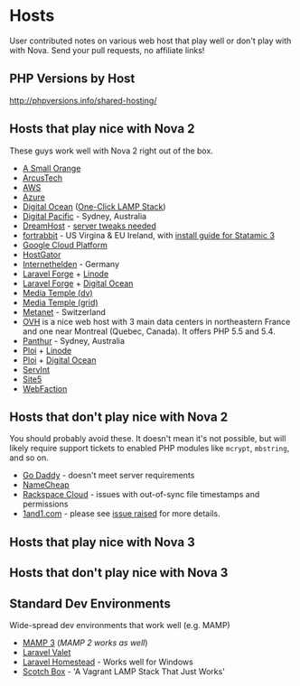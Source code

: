 # Hosts

User contributed notes on various web host that play well or don't play with with Nova. Send your pull requests, no affiliate links!

## PHP Versions by Host
<http://phpversions.info/shared-hosting/>

## Hosts that play nice with Nova 2

These guys work well with Nova 2 right out of the box.

- [A Small Orange](http://asmallorange.com)
- [ArcusTech](http://arcustech.com)
- [AWS](https://aws.amazon.com/)
- [Azure](https://azure.microsoft.com/)
- [Digital Ocean](https://www.digitalocean.com/) ([One-Click LAMP Stack](https://www.digitalocean.com/features/one-click-apps/))
- [Digital Pacific](http://www.digitalpacific.com.au/hosting/) - Sydney, Australia
- [DreamHost](https://www.dreamhost.com/) - [server tweaks needed](https://github.com/statamic/hosts/wiki/Dreamhost-tweaks)
- [fortrabbit](https://www.fortrabbit.com/) - US Virgina & EU Ireland, with [install guide for Statamic 3](https://help.fortrabbit.com/install-statamic-3)
- [Google Cloud Platform](https://cloud.google.com/)
- [HostGator](http://www.hostgator.com/)
- [Internethelden](https://internethelden.io/) - Germany
- [Laravel Forge](https://forge.laravel.com/) + [Linode](http://linode.com)
- [Laravel Forge](https://forge.laravel.com/) + [Digital Ocean](https://www.digitalocean.com)
- [Media Temple (dv)](http://mediatemple.net)
- [Media Temple (grid)](http://mediatemple.net)
- [Metanet](http://www.metanet.ch) - Switzerland
- [OVH](https://www.ovh.com/fr/index.xml) is a nice web host with 3 main data centers in northeastern France and one near Montreal (Quebec, Canada). It offers PHP 5.5 and 5.4.
- [Panthur](http://www.panthur.com.au/) - Sydney, Australia
- [Ploi](https://ploi.io) + [Linode](http://linode.com)
- [Ploi](https://ploi.io) + [Digital Ocean](https://www.digitalocean.com)
- [ServInt](https://www.servint.net/)
- [Site5](http://www.site5.com/)
- [WebFaction](https://www.webfaction.com/)

## Hosts that don't play nice with Nova 2

You should probably avoid these. It doesn't mean it's not possible, but will likely require support tickets to enabled PHP modules like `mcrypt`, `mbstring`, and so on.

- [Go Daddy](http://godaddy.com) - doesn't meet server requirements
- [NameCheap](http://namecheap.com)
- [Rackspace Cloud](http://www.rackspace.com/cloud/) - issues with out-of-sync file timestamps and permissions
- [1and1.com](http://1and1.com) - please see [issue raised](https://github.com/statamic/hosts/issues/12) for more details.

## Hosts that play nice with Nova 3

## Hosts that don't play nice with Nova 3

## Standard Dev Environments

Wide-spread dev environments that work well (e.g. MAMP)

- [MAMP 3](http://www.mamp.info/en/) (*MAMP 2 works as well*)
- [Laravel Valet](https://laravel.com/docs/master/valet)
- [Laravel Homestead](https://laravel.com/docs/homestead) - Works well for Windows
- [Scotch Box](https://github.com/scotch-io/scotch-box) - 'A Vagrant LAMP Stack That Just Works'
